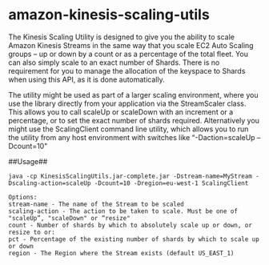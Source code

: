amazon-kinesis-scaling-utils
============================

The Kinesis Scaling Utility is designed to give you the ability to scale Amazon Kinesis Streams in the same way that you scale EC2 Auto Scaling groups – up or down by a count or as a percentage of the total fleet. You can also simply scale to an exact number of Shards. There is no requirement for you to manage the allocation of the keyspace to Shards when using this API, as it is done automatically.

The utility might be used as part of a larger scaling environment, where you use the library directly from your application via the StreamScaler class. This allows you to call scaleUp or scaleDown with an increment or a percentage, or to set the exact number of shards required. Alternatively you might use the ScalingClient command line utility, which allows you to run the utility from any host environment with switches like “-Daction=scaleUp –Dcount=10"

##Usage##
```
java -cp KinesisScalingUtils.jar-complete.jar -Dstream-name=MyStream -Dscaling-action=scaleUp -Dcount=10 -Dregion=eu-west-1 ScalingClient

Options: 
stream-name - The name of the Stream to be scaled
scaling-action - The action to be taken to scale. Must be one of "scaleUp”, "scaleDown" or “resize"
count - Number of shards by which to absolutely scale up or down, or resize to or:
pct - Percentage of the existing number of shards by which to scale up or down
region - The Region where the Stream exists (default US_EAST_1)
```
